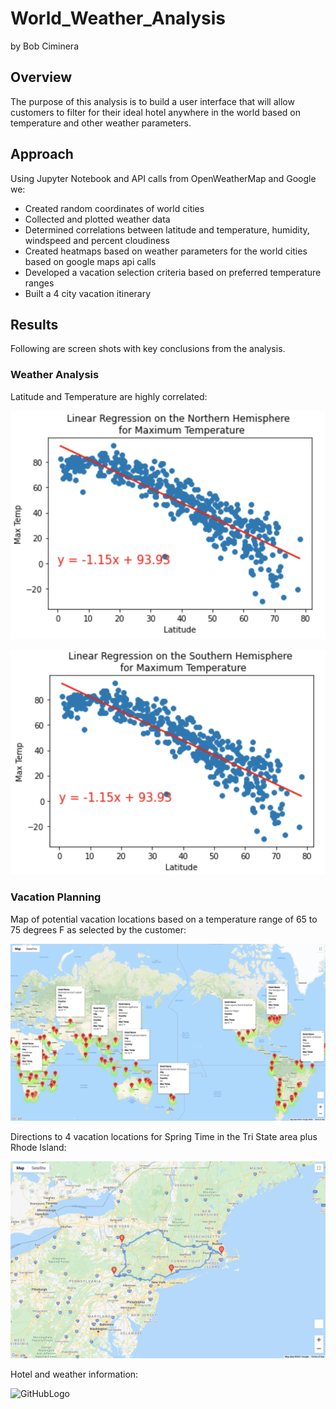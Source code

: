 # World_Weather_Analysis
by Bob Ciminera

## Overview

 The purpose of this analysis is to build a user interface that will allow customers to filter for their ideal hotel anywhere in the world based on temperature and other weather parameters.
 
 ## Approach

Using Jupyter Notebook and API calls from OpenWeatherMap and Google we:

- Created random coordinates of world cities
- Collected and plotted weather data
- Determined correlations between latitude and temperature, humidity, windspeed and percent cloudiness
- Created heatmaps based on weather parameters for the world cities based on google maps api calls
- Developed a vacation selection criteria based on preferred temperature ranges 
- Built a 4 city vacation itinerary 


## Results

Following are screen shots with key conclusions from the analysis.

### Weather Analysis 

Latitude and Temperature are highly correlated:

![GitHubLogo](https://github.com/rciminera/World_Weather_Analysis/blob/main/Module/weather_data/Fig6.png)

![GitHubLogo](https://github.com/rciminera/World_Weather_Analysis/blob/main/Module/weather_data/Fig5.png)

### Vacation Planning

Map of potential vacation locations based on a temperature range of 65 to 75 degrees F as selected by the customer:

![GitHubLogo](https://github.com/rciminera/World_Weather_Analysis/blob/main/Vacation_Search/WeatherPy_vacation_map.png)

Directions to 4 vacation locations for Spring Time in the Tri State area plus Rhode Island:
   
![GitHubLogo](https://github.com/rciminera/World_Weather_Analysis/blob/main/Vacation%20Itinerary/WeatherPy_travel_map.png)
   
Hotel and weather information:

![GitHubLogo](https://github.com/rciminera/World_Weather_Analysis/blob/main/Vacation%20Itinerary/WeatherPy_travel_map_markers.png)




